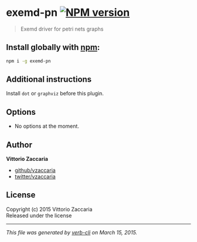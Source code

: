 # exemd-pn [![NPM version](https://badge.fury.io/js/exemd-pn.svg)](http://badge.fury.io/js/exemd-pn)

> Exemd driver for petri nets graphs

## Install globally with [npm](npmjs.org):

```bash
npm i -g exemd-pn
```

## Additional instructions

Install `dot` or `graphviz` before this plugin.

## Options

* No options at the moment.

## Author

**Vittorio Zaccaria**
 
+ [github/vzaccaria](https://github.com/vzaccaria)
+ [twitter/vzaccaria](http://twitter.com/vzaccaria) 

## License
Copyright (c) 2015 Vittorio Zaccaria  
Released under the  license

***

_This file was generated by [verb-cli](https://github.com/assemble/verb-cli) on March 15, 2015._
